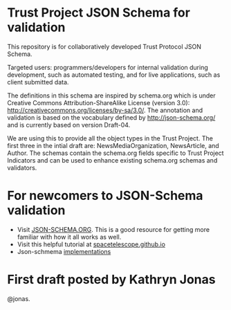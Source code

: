 # Trust Project JSON Schema for validation

This repository is for collaboratively developed Trust Protocol JSON Schema. 

Targeted users: programmers/developers for internal validation during development, such as automated testing, and for live applications, such as client submitted data. 

The definitions in this schema are inspired by schema.org which is under Creative Commons Attribution-ShareAlike License (version 3.0): http://creativecommons.org/licenses/by-sa/3.0/. The annotation and validation is based on the vocabulary defined by http://json-schema.org/ and is currently based on version Draft-04.

We are using this to provide all the object types in the Trust Project. The first three in the intial draft are: NewsMediaOrganization, NewsArticle, and Author. The schemas contain the schema.org fields specific to Trust Project Indicators and can be used to enhance existing schema.org schemas and validators.

# For newcomers to JSON-Schema validation 

- Visit [JSON-SCHEMA.ORG](http://json-schema.org/). This is a good resource for getting more familiar with how it all works as well. 
- Visit this helpful tutorial at [spacetelescope.github.io](https://spacetelescope.github.io/understanding-json-schema/) 
- Json-schmema [implementations](http://json-schema.org/implementations.html) 

# First draft posted by Kathryn Jonas 
@jonas.
